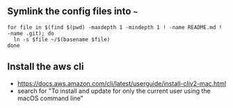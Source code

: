 ## Symlink the config files into `~`
```
for file in $(find $(pwd) -maxdepth 1 -mindepth 1 ! -name README.md ! -name .git); do
  ln -s $file ~/$(basename $file)
done
```

## Install the aws cli
- https://docs.aws.amazon.com/cli/latest/userguide/install-cliv2-mac.html
- search for "To install and update for only the current user using the macOS command line"
